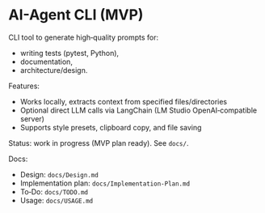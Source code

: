 # AI-Agent CLI (MVP)

CLI tool to generate high‑quality prompts for:
- writing tests (pytest, Python),
- documentation,
- architecture/design.

Features:
- Works locally, extracts context from specified files/directories
- Optional direct LLM calls via LangChain (LM Studio OpenAI‑compatible server)
- Supports style presets, clipboard copy, and file saving

Status: work in progress (MVP plan ready). See `docs/`.

Docs:
- Design: `docs/Design.md`
- Implementation plan: `docs/Implementation-Plan.md`
- To‑Do: `docs/TODO.md`
- Usage: `docs/USAGE.md`

